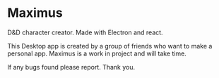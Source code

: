 # Maximus
D&D character creator. Made with Electron and react.

This Desktop app is created by a group of friends who want to make a personal app.
Maximus is a work in project and will take time.

If any bugs found please report. 
Thank you.

